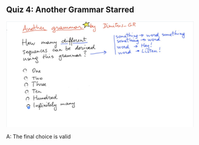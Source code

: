 ## Quiz 4: Another Grammar Starred

![alt text](./media/quiz-04-another-grammar-starred.JPG "another grammar starred")

A: The final choice is valid
